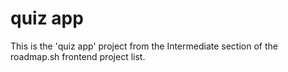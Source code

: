 # quiz app

This is the 'quiz app' project from the Intermediate section of the roadmap.sh frontend project list.
